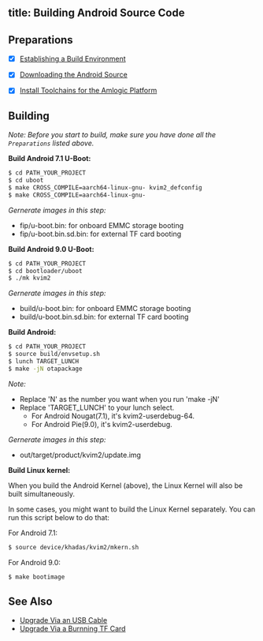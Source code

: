 title: Building Android Source Code
---


## Preparations
- [x] [Establishing a Build Environment](http://source.android.com/source/initializing.html)
- [x] [Downloading the Android Source](/android/vim2/DownloadAndroidSourceCode.html)
- [x] [Install Toolchains for the Amlogic Platform](/android/vim2/InstallToolchains.html)


## Building
*Note: Before you start to build, make sure you have done all the `Preparations` listed above.*

**Build Android 7.1 U-Boot:**
```sh
$ cd PATH_YOUR_PROJECT
$ cd uboot
$ make CROSS_COMPILE=aarch64-linux-gnu- kvim2_defconfig
$ make CROSS_COMPILE=aarch64-linux-gnu-
```
*Gernerate images in this step:*

* fip/u-boot.bin: for onboard EMMC storage booting
* fip/u-boot.bin.sd.bin: for external TF card booting

**Build Android 9.0 U-Boot:**
```sh
$ cd PATH_YOUR_PROJECT
$ cd bootloader/uboot
$ ./mk kvim2
```
*Gernerate images in this step:*

* build/u-boot.bin: for onboard EMMC storage booting
* build/u-boot.bin.sd.bin: for external TF card booting

**Build Android:**
```sh
$ cd PATH_YOUR_PROJECT
$ source build/envsetup.sh
$ lunch TARGET_LUNCH
$ make -jN otapackage
```
*Note:*

* Replace 'N' as the number you want when you run 'make -jN'
* Replace 'TARGET_LUNCH' to your lunch select.
  * For Android Nougat(7.1), it's kvim2-userdebug-64.
  * For Android Pie(9.0), it's kvim2-userdebug.

*Gernerate images in this step:*

* out/target/product/kvim2/update.img


**Build Linux kernel:**

When you build the Android Kernel (above), the Linux Kernel will also be built simultaneously.

In some cases, you might want to build the Linux Kernel separately. You can run this script below to do that:

For Android 7.1:
```sh
$ source device/khadas/kvim2/mkern.sh
```

For Android 9.0:
```sh
$ make bootimage
```

## See Also
* [Upgrade Via an USB Cable](/android/vim2/UpgradeViaUSBCable.html)
* [Upgrade Via a Burnning TF Card](/android/vim2/UpgradeViaTFBurningCard.html)
